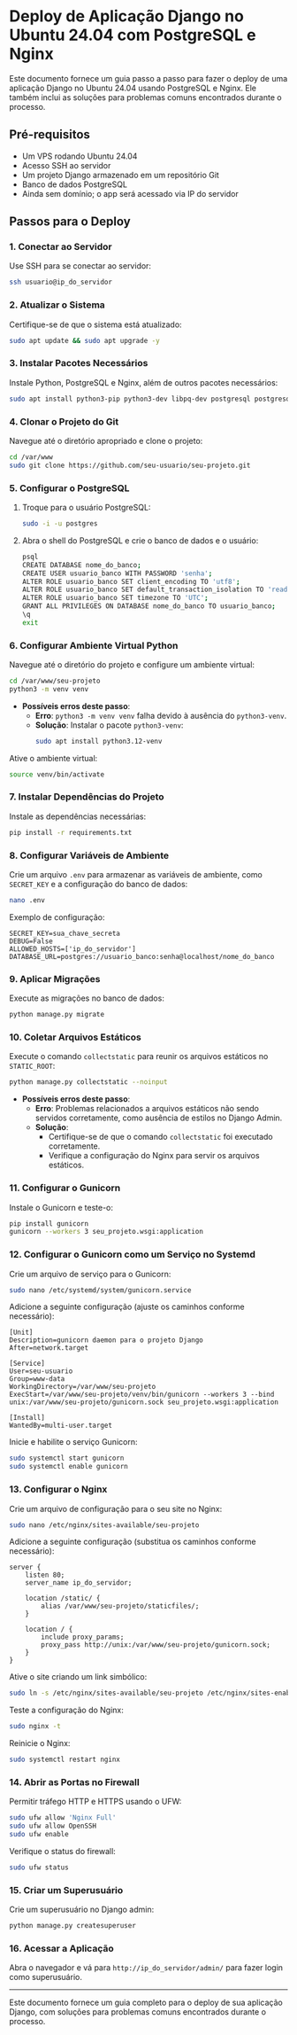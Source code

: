 
# Deploy de Aplicação Django no Ubuntu 24.04 com PostgreSQL e Nginx

Este documento fornece um guia passo a passo para fazer o deploy de uma aplicação Django no Ubuntu 24.04 usando PostgreSQL e Nginx. Ele também inclui as soluções para problemas comuns encontrados durante o processo.

## Pré-requisitos
- Um VPS rodando Ubuntu 24.04
- Acesso SSH ao servidor
- Um projeto Django armazenado em um repositório Git
- Banco de dados PostgreSQL
- Ainda sem domínio; o app será acessado via IP do servidor

## Passos para o Deploy

### 1. Conectar ao Servidor
Use SSH para se conectar ao servidor:
```bash
ssh usuario@ip_do_servidor
```

### 2. Atualizar o Sistema
Certifique-se de que o sistema está atualizado:
```bash
sudo apt update && sudo apt upgrade -y
```

### 3. Instalar Pacotes Necessários
Instale Python, PostgreSQL e Nginx, além de outros pacotes necessários:
```bash
sudo apt install python3-pip python3-dev libpq-dev postgresql postgresql-contrib nginx curl -y
```

### 4. Clonar o Projeto do Git
Navegue até o diretório apropriado e clone o projeto:
```bash
cd /var/www
sudo git clone https://github.com/seu-usuario/seu-projeto.git
```

### 5. Configurar o PostgreSQL
1. Troque para o usuário PostgreSQL:
    ```bash
    sudo -i -u postgres
    ```

2. Abra o shell do PostgreSQL e crie o banco de dados e o usuário:
    ```bash
    psql
    CREATE DATABASE nome_do_banco;
    CREATE USER usuario_banco WITH PASSWORD 'senha';
    ALTER ROLE usuario_banco SET client_encoding TO 'utf8';
    ALTER ROLE usuario_banco SET default_transaction_isolation TO 'read committed';
    ALTER ROLE usuario_banco SET timezone TO 'UTC';
    GRANT ALL PRIVILEGES ON DATABASE nome_do_banco TO usuario_banco;
    \q
    exit
    ```

### 6. Configurar Ambiente Virtual Python
Navegue até o diretório do projeto e configure um ambiente virtual:
```bash
cd /var/www/seu-projeto
python3 -m venv venv
```

- **Possíveis erros deste passo**:
  - **Erro**: `python3 -m venv venv` falha devido à ausência do `python3-venv`.
  - **Solução**: Instalar o pacote `python3-venv`:
    ```bash
    sudo apt install python3.12-venv
    ```

Ative o ambiente virtual:
```bash
source venv/bin/activate
```

### 7. Instalar Dependências do Projeto
Instale as dependências necessárias:
```bash
pip install -r requirements.txt
```

### 8. Configurar Variáveis de Ambiente
Crie um arquivo `.env` para armazenar as variáveis de ambiente, como `SECRET_KEY` e a configuração do banco de dados:
```bash
nano .env
```
Exemplo de configuração:
```
SECRET_KEY=sua_chave_secreta
DEBUG=False
ALLOWED_HOSTS=['ip_do_servidor']
DATABASE_URL=postgres://usuario_banco:senha@localhost/nome_do_banco
```

### 9. Aplicar Migrações
Execute as migrações no banco de dados:
```bash
python manage.py migrate
```

### 10. Coletar Arquivos Estáticos
Execute o comando `collectstatic` para reunir os arquivos estáticos no `STATIC_ROOT`:
```bash
python manage.py collectstatic --noinput
```

- **Possíveis erros deste passo**:
  - **Erro**: Problemas relacionados a arquivos estáticos não sendo servidos corretamente, como ausência de estilos no Django Admin.
  - **Solução**:
    - Certifique-se de que o comando `collectstatic` foi executado corretamente.
    - Verifique a configuração do Nginx para servir os arquivos estáticos.

### 11. Configurar o Gunicorn
Instale o Gunicorn e teste-o:
```bash
pip install gunicorn
gunicorn --workers 3 seu_projeto.wsgi:application
```

### 12. Configurar o Gunicorn como um Serviço no Systemd
Crie um arquivo de serviço para o Gunicorn:
```bash
sudo nano /etc/systemd/system/gunicorn.service
```

Adicione a seguinte configuração (ajuste os caminhos conforme necessário):
```
[Unit]
Description=gunicorn daemon para o projeto Django
After=network.target

[Service]
User=seu-usuario
Group=www-data
WorkingDirectory=/var/www/seu-projeto
ExecStart=/var/www/seu-projeto/venv/bin/gunicorn --workers 3 --bind unix:/var/www/seu-projeto/gunicorn.sock seu_projeto.wsgi:application

[Install]
WantedBy=multi-user.target
```

Inicie e habilite o serviço Gunicorn:
```bash
sudo systemctl start gunicorn
sudo systemctl enable gunicorn
```

### 13. Configurar o Nginx
Crie um arquivo de configuração para o seu site no Nginx:
```bash
sudo nano /etc/nginx/sites-available/seu-projeto
```

Adicione a seguinte configuração (substitua os caminhos conforme necessário):
```
server {
    listen 80;
    server_name ip_do_servidor;

    location /static/ {
        alias /var/www/seu-projeto/staticfiles/;
    }

    location / {
        include proxy_params;
        proxy_pass http://unix:/var/www/seu-projeto/gunicorn.sock;
    }
}
```

Ative o site criando um link simbólico:
```bash
sudo ln -s /etc/nginx/sites-available/seu-projeto /etc/nginx/sites-enabled
```

Teste a configuração do Nginx:
```bash
sudo nginx -t
```

Reinicie o Nginx:
```bash
sudo systemctl restart nginx
```

### 14. Abrir as Portas no Firewall
Permitir tráfego HTTP e HTTPS usando o UFW:
```bash
sudo ufw allow 'Nginx Full'
sudo ufw allow OpenSSH
sudo ufw enable
```

Verifique o status do firewall:
```bash
sudo ufw status
```

### 15. Criar um Superusuário
Crie um superusuário no Django admin:
```bash
python manage.py createsuperuser
```

### 16. Acessar a Aplicação
Abra o navegador e vá para `http://ip_do_servidor/admin/` para fazer login como superusuário.

---

Este documento fornece um guia completo para o deploy de sua aplicação Django, com soluções para problemas comuns encontrados durante o processo.
